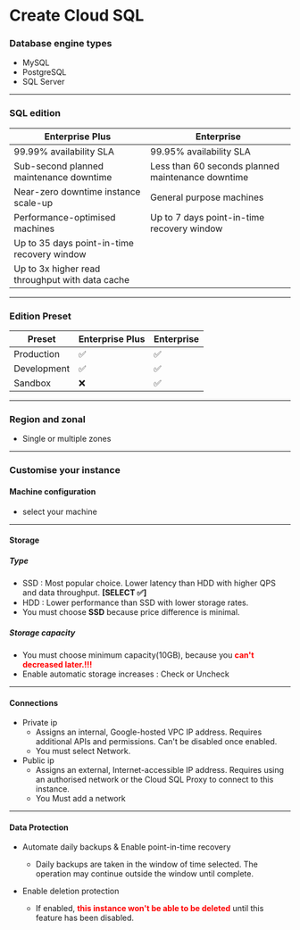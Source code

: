# Create Cloud SQL

### Database engine types

- MySQL
- PostgreSQL
- SQL Server

----------------------------------------------------------------

### SQL edition

| Enterprise Plus                                 | Enterprise                                        |
| ----------------------------------------------- | ------------------------------------------------- |
| 99.99% availability SLA                         | 99.95% availability SLA                           |
| Sub-second planned maintenance downtime         | Less than 60 seconds planned maintenance downtime |
| Near-zero downtime instance scale-up            | General purpose machines                          |
| Performance-optimised machines                  | Up to 7 days point-in-time recovery window        |
| Up to 35 days point-in-time recovery window     |                                                   |
| Up to 3x higher read throughput with data cache |                                                   |

----------------------------------------------------------------

### Edition Preset

| Preset      | Enterprise Plus | Enterprise |
| ----------- | --------------- | ---------- |
| Production  | ✅              | ✅         |
| Development | ✅              | ✅         |
| Sandbox     | ❌              | ✅         |

----------------------------------------------------------------

### Region and zonal

- Single or multiple zones

----------------------------------------------------------------

### Customise your instance

#### Machine configuration

- select your machine

----------------------------------------------------------------

#### Storage

##### Type

- SSD : Most popular choice. Lower latency than HDD with higher QPS and data throughput. **[SELECT ✅]**
- HDD : Lower performance than SSD with lower storage rates.
- You must choose **SSD** because price difference is minimal.

##### Storage capacity

- You must choose minimum capacity(10GB), because you  <b style="color:red">can't decreased later.!!!</b>
- Enable automatic storage increases : Check or Uncheck

----------------------------------------------------------------

#### Connections

- Private ip
  - Assigns an internal, Google-hosted VPC IP address. Requires additional APIs and permissions. Can't be disabled once enabled.
  - You must select Network.
- Public ip
  - Assigns an external, Internet-accessible IP address. Requires using an authorised network or the Cloud SQL Proxy to connect to this instance.
  - You Must add a network

----------------------------------------------------------------

#### Data Protection

- Automate daily backups & Enable point-in-time recovery
  - Daily backups are taken in the window of time selected. The operation may continue outside the window until complete.

- Enable deletion protection
  - If enabled, <b style="color:red">this instance won't be able to be deleted</b> until this feature has been disabled.
